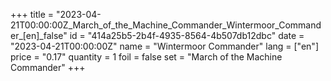 +++
title = "2023-04-21T00:00:00Z_March_of_the_Machine_Commander_Wintermoor_Commander_[en]_false"
id = "414a25b5-2b4f-4935-8564-4b507db12dbc"
date = "2023-04-21T00:00:00Z"
name = "Wintermoor Commander"
lang = ["en"]
price = "0.17"
quantity = 1
foil = false
set = "March of the Machine Commander"
+++
